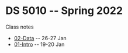 # DS 5010 -- Spring 2022

Class notes

* [02-Data](01-Data.md) -- 26-27 Jan
* [01-Intro](01-Intro.md) -- 19-20 Jan

